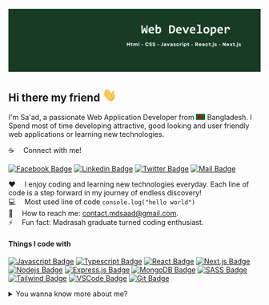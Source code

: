 ![Github Banner](assets/images/github-banner.png)

## Hi there my friend <img src="assets/images/hello.gif" width="28px" alt="hi">

I'm Sa'ad, a passionate Web Application Developer from <img src="assets/images/bangladesh.png" width="18"/> Bangladesh. I Spend most of time developing attractive, good looking and user friendly web applications or learning new technologies.

:coffee: &emsp;Connect with me!

[![Facebook Badge](https://img.shields.io/badge/Facebook-1877F2?style=for-the-badge&logo=facebook&logoColor=white)](https://facebook.com/profile.md.saad) [![Linkedin Badge](https://img.shields.io/badge/LinkedIn-0077B5?style=for-the-badge&logo=linkedin&logoColor=white)](https://www.linkedin.com/in/mdsaad-dev/) [![Twitter Badge](https://img.shields.io/badge/Twitter-1DA1F2?style=for-the-badge&logo=twitter&logoColor=white)](https://twitter.com/mdsa_ad) [![Mail Badge](https://img.shields.io/badge/Gmail-D14836?style=for-the-badge&logo=gmail&logoColor=white)](mailto:contact.mdsaad@gmail.com)

:hearts: &emsp;I enjoy coding and learning new technologies everyday. Each line of code is a step forward in my journey of endless discovery! <br/>
:computer: &emsp;Most used line of code `console.log("hello world")` <br/>
:e-mail: &emsp;How to reach me: contact.mdsaad@gmail.com.<br/>
⚡ &emsp;Fun fact: Madrasah graduate turned coding enthusiast.

#### Things I code with

[![Javascript Badge](https://img.shields.io/badge/-Javascript-F0DB4F?style=for-the-badge&labelColor=black&logo=javascript&logoColor=F0DB4F)](#) [![Typescript Badge](https://img.shields.io/badge/-Typescript-007acc?style=for-the-badge&labelColor=black&logo=typescript&logoColor=007acc)](#) [![React Badge](https://img.shields.io/badge/-React-61DBFB?style=for-the-badge&labelColor=black&logo=react&logoColor=61DBFB)](#) [![Next.js Badge](https://img.shields.io/badge/next.js-000000?style=for-the-badge&logo=nextdotjs&logoColor=white)](#) [![Nodejs Badge](https://img.shields.io/badge/-Nodejs-3C873A?style=for-the-badge&labelColor=black&logo=node.js&logoColor=3C873A)](#) [![Express.js Badge](https://img.shields.io/badge/Express.js-000000?style=for-the-badge&logo=express&logoColor=white)](#) [![MongoDB Badge](https://img.shields.io/badge/MongoDB-4EA94B?style=for-the-badge&logo=mongodb&logoColor=white)](#) [![SASS Badge](https://img.shields.io/badge/Sass-CC6699?style=for-the-badge&logo=sass&logoColor=white)](#) [![Tailwind Badge](https://img.shields.io/badge/Tailwind%20CSS-092749?style=for-the-badge&logo=tailwindcss&logoColor=06B6D4&labelColor=000000)](#) [![VSCode Badge](https://img.shields.io/badge/Visual_Studio-5C2D91?style=for-the-badge&logo=visual%20studio&logoColor=white)](#) [![Git Badge](https://img.shields.io/badge/Git-F05032?style=for-the-badge&logo=git&logoColor=white)](#)

<!-- ### My Projects -->

<!-- <table>
  <thead align="center">
    <tr border: none;>
      <td><b>Projects</b></td>
      <td><b>Description</b></td>
    </tr>
  </thead>
  <tbody>
    <tr>
      <td><a href="https://microfinance-app.vercel.app/" target="_blank">Microfinance App</a></td>
      <td>This web application, the Microfinance Portal, is a digital platform designed to foster economic empowerment and alleviate poverty by providing financial services to underserved communities. The system provides an easy way to access microloans and business support.</td>
    </tr>
  </tbody>
</table> -->

<!-- #### Profile Visits

![visitors](https://visitor-badge.glitch.me/badge?page_id=learnwithsumit.learnwithsumit) -->

<details>
<summary>
  You wanna know more about me?
</summary>

<br >

Mastering programming and coding well has always been a challenge, especially for those hailing from a different background. And I eagerly embraced this challenge! Graduating from Hathazari Madrasah in 2018 was the beginning of my journey into programming languages and web development technologies. Now, It's been nearly four years since I started this journey, and I've consistently strived toward my goal of becoming a proficient web developer, conquering milestones one after another along the way. Thus, I'm acquiring proficiency in the JavaScript ecosystem, and my enthusiasm for it knows no bounds.

#### How I Code?

My coding approach revolves around breaking down tasks into smaller, manageable pieces. I prioritize adhering to the DRY principle, ensuring code efficiency, and making frequent commits. Additionally, I emphasize commenting where necessary and strive to align with community best practices.

<!-- #### Github Stats

![learnwithsumit's github stats](https://github-readme-stats.vercel.app/api?username=Saad-001&count_private=true&theme=tokyonight&hide=contribs,prs) -->

</details>
